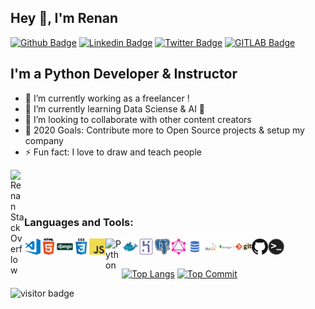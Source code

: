 ## Hey 👋, I'm Renan


[![Github Badge](https://img.shields.io/badge/-Github-000?style=flat-square&logo=Github&logoColor=white&link=https://github.com/renan-meneses)](https://github.com/renan-meneses)
[![Linkedin Badge](https://img.shields.io/badge/-LinkedIn-blue?style=flat-square&logo=Linkedin&logoColor=white&link=https://www.linkedin.com/in/renan-meneses-a75466ab/)](https://www.linkedin.com/in/renan-meneses-a75466ab/)
[![Twitter Badge](https://img.shields.io/badge/-Twitter-1ca0f1?style=flat-square&labelColor=1ca0f1&logo=twitter&logoColor=white&link=https://twitter.com/reeh_meneses)](https://twitter.com/reeh_meneses)
[![GITLAB Badge](https://img.shields.io/badge/-GitLab-8f8d8d?style=flat-square&labelColor=8f8d8d&logo=gitlab&logoColor=white&link=https://gitlab.com/renan-meneses)](https://gitlab.com/renan-meneses)


## I'm a Python Developer & Instructor
- 🔭 I’m currently working as a freelancer !
- 🌱 I’m currently learning Data Sciense & AI 🤣
- 👯 I’m looking to collaborate with other content creators
- 🥅 2020 Goals: Contribute more to Open Source projects & setup my company
- ⚡ Fun fact: I love to draw and teach people


<a href="https://pt.stackoverflow.com/users/10801833/renan-meneses-ufc">
  <img align="left" alt="Renan StackOverflow" width="22px" src="https://cdn.jsdelivr.net/npm/simple-icons@v3/icons/stackoverflow.svg" />
</a>

<br/>  
<br/>  
<br />

### Languages and Tools:

[<img align="left" alt="Visual Studio Code" width="26px" src="https://raw.githubusercontent.com/github/explore/80688e429a7d4ef2fca1e82350fe8e3517d3494d/topics/visual-studio-code/visual-studio-code.png" />]()
[<img align="left" alt="HTML5" width="26px" src="https://raw.githubusercontent.com/github/explore/80688e429a7d4ef2fca1e82350fe8e3517d3494d/topics/html/html.png" />]()
[<img align="left" alt="Django" width="26px" src="https://github.com/devicons/devicon/blob/master/icons/django/django-original.svg" />]()
[<img align="left" alt="CSS3" width="26px" src="https://raw.githubusercontent.com/github/explore/80688e429a7d4ef2fca1e82350fe8e3517d3494d/topics/css/css.png" />]()
[<img align="left" alt="JavaScript" width="26px" src="https://raw.githubusercontent.com/github/explore/80688e429a7d4ef2fca1e82350fe8e3517d3494d/topics/javascript/javascript.png" />]()
[<img align="left" alt="Python" width="26px" src="https://github.com/abranhe/programming-languages-logos/blob/master/src/python/python_128x128.png" />]()
[<img align="left" alt="Docker" width="26px" src="https://github.com/devicons/devicon/blob/master/icons/docker/docker-original.svg" />]()
[<img align="left" alt="Heroku" width="26px" src="https://github.com/devicons/devicon/blob/master/icons/heroku/heroku-original.svg" />]()
[<img align="left" alt="Postgresql" width="26px" src="https://github.com/devicons/devicon/blob/master/icons/postgresql/postgresql-original.svg" />]()
[<img align="left" alt="GraphQL" width="26px" src="https://raw.githubusercontent.com/github/explore/80688e429a7d4ef2fca1e82350fe8e3517d3494d/topics/graphql/graphql.png" />]()
[<img align="left" alt="SQL" width="26px" src="https://raw.githubusercontent.com/github/explore/80688e429a7d4ef2fca1e82350fe8e3517d3494d/topics/sql/sql.png" />]()
[<img align="left" alt="MySQL" width="26px" src="https://raw.githubusercontent.com/github/explore/80688e429a7d4ef2fca1e82350fe8e3517d3494d/topics/mysql/mysql.png" />]()
[<img align="left" alt="MongoDB" width="26px" src="https://raw.githubusercontent.com/github/explore/80688e429a7d4ef2fca1e82350fe8e3517d3494d/topics/mongodb/mongodb.png" />]()
[<img align="left" alt="Git" width="26px" src="https://raw.githubusercontent.com/github/explore/80688e429a7d4ef2fca1e82350fe8e3517d3494d/topics/git/git.png" />]()
[<img align="left" alt="GitHub" width="26px" src="https://raw.githubusercontent.com/github/explore/78df643247d429f6cc873026c0622819ad797942/topics/github/github.png" />]()
[<img align="left" alt="HTML5" width="26px" src="https://raw.githubusercontent.com/github/explore/80688e429a7d4ef2fca1e82350fe8e3517d3494d/topics/terminal/terminal.png" />]()

<br />

<br/>  

[![Top Langs](https://github-readme-stats.vercel.app/api/top-langs/?username=renan-meneses&theme=gruvbox&layout=compact&hide=html,css&langs_count=10)](https://github.com/renan-meneses?tab=repositories)
[![Top Commit](https://github-readme-stats.vercel.app/api?username=renan-meneses&theme=merko&layout=compact&hide=html,css&langs_count=10)](https://github.com/renan-meneses?tab=repositories)

<div>
  <img src="https://visitor-badge.glitch.me/badge?page_id=renan-meneses.renan-meneses" alt="visitor badge"/>
</div>
